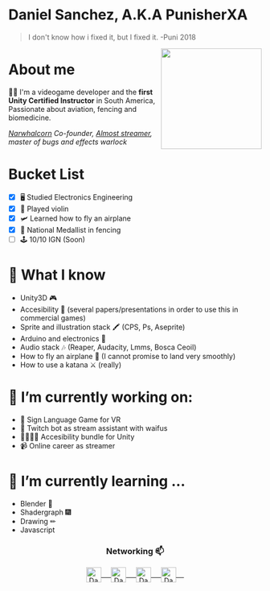 # Daniel Sanchez, A.K.A PunisherXA
> I don't know how i fixed it, but I fixed it.
> -Puni 2018

<a href="https://twitter.com/puni_xa">
<img align="right" height="auto" width="200" src="https://pbs.twimg.com/profile_images/1372236661023678466/-Sxuw7Nx_400x400.png"/> 
</a>

# About me
:man_technologist: I'm a videogame developer and the **first Unity Certified Instructor** in South America, Passionate about aviation, fencing and biomedicine. 
<p><em><a href="https://narwhalcorn.com">Narwhalcorn</a> Co-founder, <a href="https://twitch.tv/punisherxa">Almost streamer</a>, master of bugs and effects warlock</em></p>

# Bucket List
- [x] 🖥 Studied Electronics Engineering
- [x] 🎻 Played violin
- [x] 🛩 Learned how to fly an airplane
- [X] 🤺 National Medallist in fencing
- [ ] 🕹 10/10 IGN (Soon)

# 🤔 What I know
  - Unity3D 🎮
  - Accesibility 🦽 (several papers/presentations in order to use this in commercial games)
  - Sprite and illustration stack 🖍 (CPS, Ps, Aseprite)
  - Arduino and electronics 🔌
  - Audio stack 🎶 (Reaper, Audacity, Lmms, Bosca Ceoil)
  - How to fly an airplane 🛬 (I cannot promise to land very smoothly)
  - How to use a katana ⚔ (really)

# 🔭 I’m currently working on:
  - 👋 Sign Language Game for VR
  - 🤖 Twitch bot as stream assistant with waifus
  - 👨‍🦽👩‍🦽 Accesibility bundle for Unity
  - 📹 Online career as streamer 

# 🌱 I’m currently learning ...
  - Blender 🎲
  - Shadergraph 🎆
  - Drawing ✏
  - Javascript


<!--
**danielsanchez93** is a ✨ _special_ ✨ guy.
- ⚡ Fun fact: ...
-->


<div align="center">
  <h3 align="center">Networking 📫</h3> 
</div>
<p align="center">
 <a href="https://www.linkedin.com/in/jdanielsancheza/" target="blank">
  <img align="center" alt="Daniel's LinkedIn" width="30px" src="https://www.vectorlogo.zone/logos/linkedin/linkedin-icon.svg" /> &nbsp; &nbsp;
 </a>
 <a href="https://twitter.com/puni_xa" target="blank">
  <img align="center" alt="Daniel's Twitter" width="30px" src="https://www.vectorlogo.zone/logos/twitter/twitter-official.svg" /> &nbsp; &nbsp;
 </a>
 <a href="https://www.twitch.tv/punisherxa" target="blank">
  <img align="center" alt="Daniel's Twitch" width="30px" src="https://www.vectorlogo.zone/logos/twitch/twitch-icon.svg" /> &nbsp; &nbsp;
 </a>
  <a href="https://www.youtube.com/channel/UCZeOdhc-bygGqaIig8vbPxQ" target="blank">
  <img align="center" alt="Daniel's Youtube" width="30px" src="https://www.vectorlogo.zone/logos/youtube/youtube-icon.svg" /> &nbsp; &nbsp;
 </a>
</p>
<br/>
<p>
